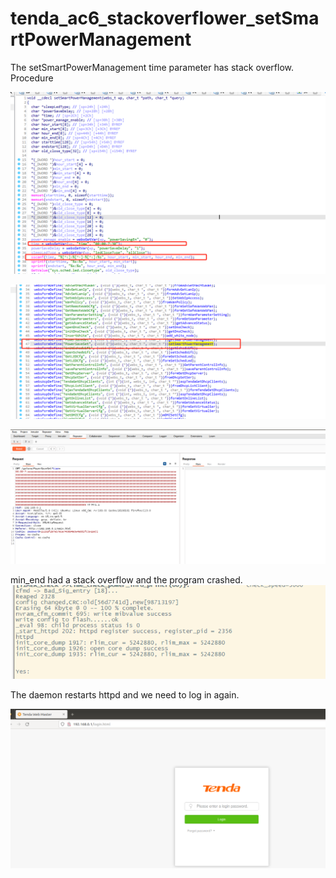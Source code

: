 # tenda_ac6_stackoverflower_setSmartPowerManagement


The setSmartPowerManagement time parameter has stack overflow. Procedure

![](vx_images/154686964422924.png)

![](vx_images/358146753477775.png)

![](vx_images/91106333057964.png)


min_end had a stack overflow and the program crashed.
![](vx_images/294116833075354.png)

The daemon restarts httpd and we need to log in again.

![](vx_images/296564947036756.png)